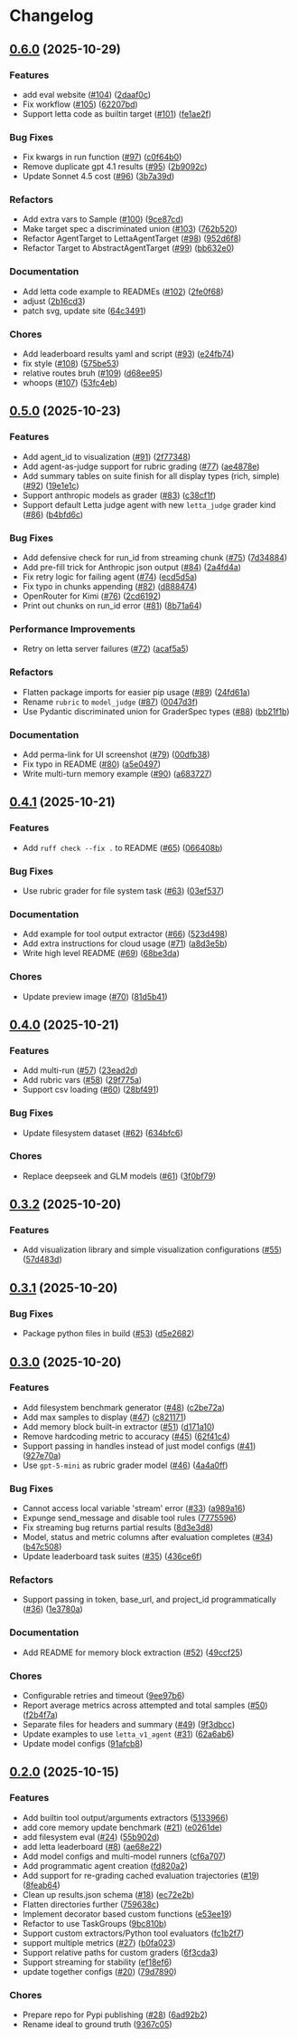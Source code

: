 # Changelog

## [0.6.0](https://github.com/letta-ai/letta-evals/compare/letta-evals-v0.5.0...letta-evals-v0.6.0) (2025-10-29)


### Features

* add eval website ([#104](https://github.com/letta-ai/letta-evals/issues/104)) ([2daaf0c](https://github.com/letta-ai/letta-evals/commit/2daaf0c598780b6fa2edc26de52348de127f88a5))
* Fix workflow ([#105](https://github.com/letta-ai/letta-evals/issues/105)) ([62207bd](https://github.com/letta-ai/letta-evals/commit/62207bd502fd6e99008ac755e7956bc3cfa42053))
* Support letta code as builtin target ([#101](https://github.com/letta-ai/letta-evals/issues/101)) ([fe1ae2f](https://github.com/letta-ai/letta-evals/commit/fe1ae2f7a1bc25ead8115459eda148c873c5ef27))


### Bug Fixes

* Fix kwargs in run function ([#97](https://github.com/letta-ai/letta-evals/issues/97)) ([c0f64b0](https://github.com/letta-ai/letta-evals/commit/c0f64b0a317f7c70675e10ee02ed47b19efc09a7))
* Remove duplicate gpt 4.1 results ([#95](https://github.com/letta-ai/letta-evals/issues/95)) ([2b9092c](https://github.com/letta-ai/letta-evals/commit/2b9092cd7b4180f493a5acfd0e0c33662ae574c2))
* Update Sonnet 4.5 cost ([#96](https://github.com/letta-ai/letta-evals/issues/96)) ([3b7a39d](https://github.com/letta-ai/letta-evals/commit/3b7a39dd85f02412b644c0f65162d6f52a772921))


### Refactors

* Add extra vars to Sample ([#100](https://github.com/letta-ai/letta-evals/issues/100)) ([9ce87cd](https://github.com/letta-ai/letta-evals/commit/9ce87cda70e167533b8d27763d53aad844e63313))
* Make target spec a discriminated union ([#103](https://github.com/letta-ai/letta-evals/issues/103)) ([762b520](https://github.com/letta-ai/letta-evals/commit/762b520313e57107a756744f2990b325a4478d14))
* Refactor AgentTarget to LettaAgentTarget ([#98](https://github.com/letta-ai/letta-evals/issues/98)) ([952d6f8](https://github.com/letta-ai/letta-evals/commit/952d6f80d50f6547ab557d8f1d6e445dd8364186))
* Refactor Target to AbstractAgentTarget ([#99](https://github.com/letta-ai/letta-evals/issues/99)) ([bb632e0](https://github.com/letta-ai/letta-evals/commit/bb632e096607ad47f61ef83f9a64a98d966b964e))


### Documentation

* Add letta code example to READMEs ([#102](https://github.com/letta-ai/letta-evals/issues/102)) ([2fe0f68](https://github.com/letta-ai/letta-evals/commit/2fe0f680106a7593543f7c283d8cc83671a0af67))
* adjust ([2b16cd3](https://github.com/letta-ai/letta-evals/commit/2b16cd390378ea473d1f07690d9bd435b603ed04))
* patch svg, update site ([64c3491](https://github.com/letta-ai/letta-evals/commit/64c34913e056a037af770b1d8ecc8c99ae1512ad))


### Chores

* Add leaderboard results yaml and script ([#93](https://github.com/letta-ai/letta-evals/issues/93)) ([e24fb74](https://github.com/letta-ai/letta-evals/commit/e24fb74c373b19cf3fc7543d365f07de6b547ce7))
* fix style ([#108](https://github.com/letta-ai/letta-evals/issues/108)) ([575be53](https://github.com/letta-ai/letta-evals/commit/575be5373d6362583f2c5c8bfeb5753835ff5a14))
* relative routes bruh ([#109](https://github.com/letta-ai/letta-evals/issues/109)) ([d68ee95](https://github.com/letta-ai/letta-evals/commit/d68ee95cdde199381148c8e678eca71a8eb1e334))
* whoops ([#107](https://github.com/letta-ai/letta-evals/issues/107)) ([53fc4eb](https://github.com/letta-ai/letta-evals/commit/53fc4eb4375d91e836b257c92462987b5f0fd07c))

## [0.5.0](https://github.com/letta-ai/letta-evals/compare/letta-evals-v0.4.1...letta-evals-v0.5.0) (2025-10-23)


### Features

* Add agent_id to visualization ([#91](https://github.com/letta-ai/letta-evals/issues/91)) ([2f77348](https://github.com/letta-ai/letta-evals/commit/2f77348458a90141f984b7c15274dc9f6d7ffdaf))
* Add agent-as-judge support for rubric grading ([#77](https://github.com/letta-ai/letta-evals/issues/77)) ([ae4878e](https://github.com/letta-ai/letta-evals/commit/ae4878e067986b989fce6fd77b281b07345e822e))
* Add summary tables on suite finish for all display types (rich, simple) ([#92](https://github.com/letta-ai/letta-evals/issues/92)) ([19e1e1c](https://github.com/letta-ai/letta-evals/commit/19e1e1c8be3c8edbc8b16474353f2be5891f2313))
* Support anthropic models as grader ([#83](https://github.com/letta-ai/letta-evals/issues/83)) ([c38cf1f](https://github.com/letta-ai/letta-evals/commit/c38cf1f4c5ae80fcc4838eb1878d3f735222506d))
* Support default Letta judge agent with new `letta_judge` grader kind ([#86](https://github.com/letta-ai/letta-evals/issues/86)) ([b4bfd6c](https://github.com/letta-ai/letta-evals/commit/b4bfd6cf26514c9a139a88d632bc35b35b9949b9))


### Bug Fixes

* Add defensive check for run_id from streaming chunk ([#75](https://github.com/letta-ai/letta-evals/issues/75)) ([7d34884](https://github.com/letta-ai/letta-evals/commit/7d348843f66f418bafaceb130354af4ec579fff5))
* Add pre-fill trick for Anthropic json output ([#84](https://github.com/letta-ai/letta-evals/issues/84)) ([2a4fd4a](https://github.com/letta-ai/letta-evals/commit/2a4fd4aadda3fe4f839e70d3393d9da439911ee2))
* Fix retry logic for failing agent ([#74](https://github.com/letta-ai/letta-evals/issues/74)) ([ecd5d5a](https://github.com/letta-ai/letta-evals/commit/ecd5d5abdbc6b4edea0651e6e4bc2f7ee07218c0))
* Fix typo in chunks appending ([#82](https://github.com/letta-ai/letta-evals/issues/82)) ([d888474](https://github.com/letta-ai/letta-evals/commit/d8884742477e28bdc4b089295fce22f4f053c19c))
* OpenRouter for Kimi ([#76](https://github.com/letta-ai/letta-evals/issues/76)) ([2cd6192](https://github.com/letta-ai/letta-evals/commit/2cd6192b326e6c09b7600726dad45d4f5a246d42))
* Print out chunks on run_id error ([#81](https://github.com/letta-ai/letta-evals/issues/81)) ([8b71a64](https://github.com/letta-ai/letta-evals/commit/8b71a6435adff3e8505780da332553a0dbbf3a4a))


### Performance Improvements

* Retry on letta server failures ([#72](https://github.com/letta-ai/letta-evals/issues/72)) ([acaf5a5](https://github.com/letta-ai/letta-evals/commit/acaf5a5f152c48d0902d3c0696f248d5686ad0c0))


### Refactors

* Flatten package imports for easier pip usage ([#89](https://github.com/letta-ai/letta-evals/issues/89)) ([24fd61a](https://github.com/letta-ai/letta-evals/commit/24fd61a5c47cb666e886f1e03bf018d072a5f098))
* Rename `rubric` to `model_judge` ([#87](https://github.com/letta-ai/letta-evals/issues/87)) ([0047d3f](https://github.com/letta-ai/letta-evals/commit/0047d3f8fa1b7c556ffefecfd9123736b703d541))
* Use Pydantic discriminated union for GraderSpec types ([#88](https://github.com/letta-ai/letta-evals/issues/88)) ([bb21f1b](https://github.com/letta-ai/letta-evals/commit/bb21f1b9469ada4b87779e40ce8fbbbed663a27d))


### Documentation

* Add perma-link for UI screenshot ([#79](https://github.com/letta-ai/letta-evals/issues/79)) ([00dfb38](https://github.com/letta-ai/letta-evals/commit/00dfb38eba43d90ef4e3f6aae448e5b5c6501417))
* Fix typo in README ([#80](https://github.com/letta-ai/letta-evals/issues/80)) ([a5e0497](https://github.com/letta-ai/letta-evals/commit/a5e049767d22c16a64b62dea6a41577c80c690c0))
* Write multi-turn memory example ([#90](https://github.com/letta-ai/letta-evals/issues/90)) ([a683727](https://github.com/letta-ai/letta-evals/commit/a68372792eef405b1d7fd874c33cb2f3440cc4b0))

## [0.4.1](https://github.com/letta-ai/letta-evals/compare/letta-evals-v0.4.0...letta-evals-v0.4.1) (2025-10-21)


### Features

* Add `ruff check --fix .` to README ([#65](https://github.com/letta-ai/letta-evals/issues/65)) ([066408b](https://github.com/letta-ai/letta-evals/commit/066408b99151caa8edf684d24540168067b45e2c))


### Bug Fixes

* Use rubric grader for file system task ([#63](https://github.com/letta-ai/letta-evals/issues/63)) ([03ef537](https://github.com/letta-ai/letta-evals/commit/03ef5370c9223cfa03377c83e13376d00503f8d8))


### Documentation

* Add example for tool output extractor ([#66](https://github.com/letta-ai/letta-evals/issues/66)) ([523d498](https://github.com/letta-ai/letta-evals/commit/523d498ff77c8f4a13239a124d3bf13a3f8b4ebd))
* Add extra instructions for cloud usage ([#71](https://github.com/letta-ai/letta-evals/issues/71)) ([a8d3e5b](https://github.com/letta-ai/letta-evals/commit/a8d3e5bf674e46296c4ac520405d06fd9f978e07))
* Write high level README ([#69](https://github.com/letta-ai/letta-evals/issues/69)) ([68be3da](https://github.com/letta-ai/letta-evals/commit/68be3da0fa3c3cf776c716fe48fc9014d5849de8))


### Chores

* Update preview image ([#70](https://github.com/letta-ai/letta-evals/issues/70)) ([81d5b41](https://github.com/letta-ai/letta-evals/commit/81d5b418c9d37e061b89e1ac20b1fda1be31aa37))

## [0.4.0](https://github.com/letta-ai/letta-evals/compare/letta-evals-v0.3.2...letta-evals-v0.4.0) (2025-10-21)


### Features

* Add multi-run ([#57](https://github.com/letta-ai/letta-evals/issues/57)) ([23ead2d](https://github.com/letta-ai/letta-evals/commit/23ead2d8f1f2a98bbd26aa7ad42c230e1c47d156))
* Add rubric vars ([#58](https://github.com/letta-ai/letta-evals/issues/58)) ([29f775a](https://github.com/letta-ai/letta-evals/commit/29f775a0324329885e73e093b43b6a91cb55795f))
* Support csv loading ([#60](https://github.com/letta-ai/letta-evals/issues/60)) ([28bf491](https://github.com/letta-ai/letta-evals/commit/28bf49181dc3071f4012c1e65e0ef00e9e858669))


### Bug Fixes

* Update filesystem dataset ([#62](https://github.com/letta-ai/letta-evals/issues/62)) ([634bfc6](https://github.com/letta-ai/letta-evals/commit/634bfc6be0076373dc3ebeb4cbe7376b721d8486))


### Chores

* Replace deepseek and GLM models ([#61](https://github.com/letta-ai/letta-evals/issues/61)) ([3f0bf79](https://github.com/letta-ai/letta-evals/commit/3f0bf7914fc0660ef05ac0ab04b894fc8c2fb043))

## [0.3.2](https://github.com/letta-ai/letta-evals/compare/letta-evals-v0.3.1...letta-evals-v0.3.2) (2025-10-20)


### Features

* Add visualization library and simple visualization configurations ([#55](https://github.com/letta-ai/letta-evals/issues/55)) ([57d483d](https://github.com/letta-ai/letta-evals/commit/57d483d899de6f82e8557b8cefa439750c656bfb))

## [0.3.1](https://github.com/letta-ai/letta-evals/compare/letta-evals-v0.3.0...letta-evals-v0.3.1) (2025-10-20)


### Bug Fixes

* Package python files in build ([#53](https://github.com/letta-ai/letta-evals/issues/53)) ([d5e2682](https://github.com/letta-ai/letta-evals/commit/d5e26824e49a8783f4357117a1d646244fcdd911))

## [0.3.0](https://github.com/letta-ai/letta-evals/compare/letta-evals-v0.2.0...letta-evals-v0.3.0) (2025-10-20)


### Features

* Add filesystem benchmark generator ([#48](https://github.com/letta-ai/letta-evals/issues/48)) ([c2be72a](https://github.com/letta-ai/letta-evals/commit/c2be72ae2704c9e42eeeeaf5e319287a79d405ce))
* Add max samples to display ([#47](https://github.com/letta-ai/letta-evals/issues/47)) ([c821171](https://github.com/letta-ai/letta-evals/commit/c821171b539233119c28a095e951a82990442b4c))
* Add memory block built-in extractor  ([#51](https://github.com/letta-ai/letta-evals/issues/51)) ([d171a10](https://github.com/letta-ai/letta-evals/commit/d171a10b662461ac8c07dd39f01d2ae40b7ffda4))
* Remove hardcoding metric to accuracy ([#45](https://github.com/letta-ai/letta-evals/issues/45)) ([62f41c4](https://github.com/letta-ai/letta-evals/commit/62f41c4847fa8c3ee4a5294776e81cd13748923c))
* Support passing in handles instead of just model configs ([#41](https://github.com/letta-ai/letta-evals/issues/41)) ([927e70a](https://github.com/letta-ai/letta-evals/commit/927e70ae3a163094cf73c2aee48ec2e691bdd3a6))
* Use `gpt-5-mini` as rubric grader model ([#46](https://github.com/letta-ai/letta-evals/issues/46)) ([4a4a0ff](https://github.com/letta-ai/letta-evals/commit/4a4a0ff8b4cd4e689775fe8fd59f2d459d976723))


### Bug Fixes

* Cannot access local variable 'stream' error  ([#33](https://github.com/letta-ai/letta-evals/issues/33)) ([a989a16](https://github.com/letta-ai/letta-evals/commit/a989a16e09675a850474b7e9c6e3f042e5822835))
* Expunge send_message and disable tool rules ([7775596](https://github.com/letta-ai/letta-evals/commit/77755964f3c01578bfe52dfe5600d30534ef86d8))
* Fix streaming bug returns partial results ([8d3e3d8](https://github.com/letta-ai/letta-evals/commit/8d3e3d8abec16aebb9867605b778a4ffa9ce3145))
* Model, status and metric columns after evaluation completes ([#34](https://github.com/letta-ai/letta-evals/issues/34)) ([b47c508](https://github.com/letta-ai/letta-evals/commit/b47c508ead27a98aceb349470e644f80387defeb))
* Update leaderboard task suites ([#35](https://github.com/letta-ai/letta-evals/issues/35)) ([436ce6f](https://github.com/letta-ai/letta-evals/commit/436ce6fd8628de37da1815f4a63928f23d2037a2))


### Refactors

* Support passing in token, base_url, and project_id programmatically ([#36](https://github.com/letta-ai/letta-evals/issues/36)) ([1e3780a](https://github.com/letta-ai/letta-evals/commit/1e3780af91b3f02dd5b2930d1b2c7480375eccaa))


### Documentation

* Add README for memory block extraction ([#52](https://github.com/letta-ai/letta-evals/issues/52)) ([49ccf25](https://github.com/letta-ai/letta-evals/commit/49ccf25c006eace82872e1e5c0e16739bd676be2))


### Chores

* Configurable retries and timeout ([9ee97b6](https://github.com/letta-ai/letta-evals/commit/9ee97b6c5e7399b37321829685a37730670bed5f))
* Report average metrics across attempted and total samples ([#50](https://github.com/letta-ai/letta-evals/issues/50)) ([f2b4f7a](https://github.com/letta-ai/letta-evals/commit/f2b4f7ad1f3bbe8fd266d3b08e9501783f80bb75))
* Separate files for headers and summary ([#49](https://github.com/letta-ai/letta-evals/issues/49)) ([9f3dbcc](https://github.com/letta-ai/letta-evals/commit/9f3dbccc2516a6730ef64a511f7ac54656c46e60))
* Update examples to use `letta_v1_agent` ([#31](https://github.com/letta-ai/letta-evals/issues/31)) ([62a6ab6](https://github.com/letta-ai/letta-evals/commit/62a6ab626816d28220c474c00c634b1cfc9e66dc))
* Update model configs ([91afcb8](https://github.com/letta-ai/letta-evals/commit/91afcb81e48537ad07bbb4dff11af2648ccae6e2))

## [0.2.0](https://github.com/letta-ai/letta-evals/compare/letta-evals-v0.1.0...letta-evals-v0.2.0) (2025-10-15)


### Features

* Add builtin tool output/arguments extractors ([5133966](https://github.com/letta-ai/letta-evals/commit/51339668f797232e9e5119750e1b243feeb37912))
* add core memory update benchmark ([#21](https://github.com/letta-ai/letta-evals/issues/21)) ([e0261de](https://github.com/letta-ai/letta-evals/commit/e0261dea683c0f52abc10ea4aeb767ee71258e9c))
* add filesystem eval ([#24](https://github.com/letta-ai/letta-evals/issues/24)) ([55b902d](https://github.com/letta-ai/letta-evals/commit/55b902d474dee79d1b5203ae077c83ad6fe925b6))
* add letta leaderboard ([#8](https://github.com/letta-ai/letta-evals/issues/8)) ([ae68e22](https://github.com/letta-ai/letta-evals/commit/ae68e2267c6a89ccb298c5f190960b93b357ec01))
* Add model configs and multi-model runners ([cf6a707](https://github.com/letta-ai/letta-evals/commit/cf6a707c25e9bbbf1c6c9e827ec61a15e62df84a))
* Add programmatic agent creation ([fd820a2](https://github.com/letta-ai/letta-evals/commit/fd820a23d6ce0383ae128ec0fa6f24241fd47099))
* Add support for re-grading cached evaluation trajectories ([#19](https://github.com/letta-ai/letta-evals/issues/19)) ([8feab64](https://github.com/letta-ai/letta-evals/commit/8feab6442dbd331c8a9abd9158f471e576302ac0))
* Clean up results.json schema ([#18](https://github.com/letta-ai/letta-evals/issues/18)) ([ec72e2b](https://github.com/letta-ai/letta-evals/commit/ec72e2b9c077b0684b318a064d8b4d8463c28074))
* Flatten directories further ([759638c](https://github.com/letta-ai/letta-evals/commit/759638c5297047641c6bb9af8dc4a8f655d7add6))
* Implement decorator based custom functions ([e53ee19](https://github.com/letta-ai/letta-evals/commit/e53ee199a2a44b9d859c9f6a3c768beb49ce7058))
* Refactor to use TaskGroups ([9bc810b](https://github.com/letta-ai/letta-evals/commit/9bc810b66dba61e2ac4794addd2cbd3647a256e7))
* Support custom extractors/Python tool evaluators ([fc1b2f7](https://github.com/letta-ai/letta-evals/commit/fc1b2f7b375ed0e7d3666a2fe0746ed92b9f27a7))
* support multiple metrics ([#27](https://github.com/letta-ai/letta-evals/issues/27)) ([b0fa023](https://github.com/letta-ai/letta-evals/commit/b0fa02357733451d0c216a1cb36882556f84d9e2))
* Support relative paths for custom graders ([6f3cda3](https://github.com/letta-ai/letta-evals/commit/6f3cda39eff447477b81020b73985ae6cf25af5b))
* Support streaming for stability ([ef18ef6](https://github.com/letta-ai/letta-evals/commit/ef18ef63c3986cecd48aa15bc261c04ddca94af0))
* update together configs ([#20](https://github.com/letta-ai/letta-evals/issues/20)) ([79d7890](https://github.com/letta-ai/letta-evals/commit/79d7890a758b7b97162ed91aca3f752d2280df28))


### Chores

* Prepare repo for Pypi publishing ([#28](https://github.com/letta-ai/letta-evals/issues/28)) ([6ad92b2](https://github.com/letta-ai/letta-evals/commit/6ad92b2477a549065a0885f9985bab8202e16906))
* Rename ideal to ground truth ([9367c05](https://github.com/letta-ai/letta-evals/commit/9367c05599b98da8279474a0007bd664a18730fd))
